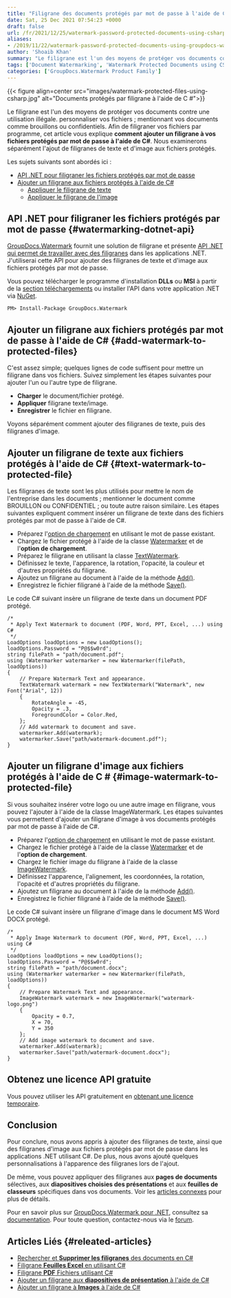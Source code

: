 ```yaml
---
title: "Filigrane des documents protégés par mot de passe à l'aide de C#"
date: Sat, 25 Dec 2021 07:54:23 +0000
draft: false
url: /fr/2021/12/25/watermark-password-protected-documents-using-csharp/
aliases:
- /2019/11/22/watermark-password-protected-documents-using-groupdocs-watermark-net-api/
author: 'Shoaib Khan'
summary: "Le filigrane est l'un des moyens de protéger vos documents contre une utilisation illégale. personnaliser vos fichiers ; mentionnant vos documents comme brouillons ou confidentiels. Afin de filigraner vos fichiers par programme, cet article vous explique **comment ajouter un filigrane à vos fichiers protégés par mot de passe à l'aide de C#**. Nous examinerons séparément l'ajout de filigranes de texte et d'image aux fichiers protégés."
tags: ['Document Watermarking', 'Watermark Protected Documents using CSharp', 'Watermark Protected Files using CSharp', 'watermark using csharp', 'Watermarking API for .NET']
categories: ['GroupDocs.Watermark Product Family']
---
```




{{< figure align=center src="images/watermark-protected-files-using-csharp.jpg" alt="Documents protégés par filigrane à l'aide de C #">}}


Le filigrane est l'un des moyens de protéger vos documents contre une utilisation illégale. personnaliser vos fichiers ; mentionnant vos documents comme brouillons ou confidentiels. Afin de filigraner vos fichiers par programme, cet article vous explique **comment ajouter un filigrane à vos fichiers protégés par mot de passe à l'aide de C#**. Nous examinerons séparément l'ajout de filigranes de texte et d'image aux fichiers protégés.

Les sujets suivants sont abordés ici :

* [API .NET pour filigraner les fichiers protégés par mot de passe][1]
* [Ajouter un filigrane aux fichiers protégés à l'aide de C#][2]
    * [Appliquer le filigrane de texte][3]
    * [Appliquer le filigrane de l'image][4]

## API .NET pour filigraner les fichiers protégés par mot de passe {#watermarking-dotnet-api}

[GroupDocs.Watermark][5] fournit une solution de filigrane et présente [API .NET qui permet de travailler avec des filigranes][6] dans les applications .NET. J'utiliserai cette API pour ajouter des filigranes de texte et d'image aux fichiers protégés par mot de passe.

Vous pouvez télécharger le programme d'installation **DLLs** ou **MSI** à partir de la [section téléchargements][7] ou installer l'API dans votre application .NET via [NuGet][8].

```
PM> Install-Package GroupDocs.Watermark
```

## Ajouter un filigrane aux fichiers protégés par mot de passe à l'aide de C# {#add-watermark-to-protected-files}

C'est assez simple; quelques lignes de code suffisent pour mettre un filigrane dans vos fichiers. Suivez simplement les étapes suivantes pour ajouter l'un ou l'autre type de filigrane.

* **Charger** le document/fichier protégé.
* **Appliquer** filigrane texte/image.
* **Enregistrer** le fichier en filigrane.

Voyons séparément comment ajouter des filigranes de texte, puis des filigranes d'image.

## Ajouter un filigrane de texte aux fichiers protégés à l'aide de C# {#text-watermark-to-protected-file}

Les filigranes de texte sont les plus utilisés pour mettre le nom de l'entreprise dans les documents ; mentionner le document comme BROUILLON ou CONFIDENTIEL ; ou toute autre raison similaire. Les étapes suivantes expliquent comment insérer un filigrane de texte dans des fichiers protégés par mot de passe à l'aide de C#.

* Préparez l'[option de chargement][9] en utilisant le mot de passe existant.
* Chargez le fichier protégé à l'aide de la classe [Watermarker][10] et de l'**option de chargement**.
* Préparez le filigrane en utilisant la classe [TextWatermark][11].
* Définissez le texte, l'apparence, la rotation, l'opacité, la couleur et d'autres propriétés du filigrane.
* Ajoutez un filigrane au document à l'aide de la méthode [Add()][12].
* Enregistrez le fichier filigrané à l'aide de la méthode [Save()][13].

Le code C# suivant insère un filigrane de texte dans un document PDF protégé.

```
/*
 * Apply Text Watermark to document (PDF, Word, PPT, Excel, ...) using C#
 */
LoadOptions loadOptions = new LoadOptions();
loadOptions.Password = "P@$$w0rd";
string filePath = "path/document.pdf";
using (Watermarker watermarker = new Watermarker(filePath, loadOptions))
{
    // Prepare Watermark Text and appearance. 
    TextWatermark watermark = new TextWatermark("Watermark", new Font("Arial", 12))
    {
        RotateAngle = -45,
        Opacity = .3,
        ForegroundColor = Color.Red,
    };
    // Add watermark to document and save.
    watermarker.Add(watermark);
    watermarker.Save("path/watermark-document.pdf");
}
```

## Ajouter un filigrane d'image aux fichiers protégés à l'aide de C # {#image-watermark-to-protected-file}

Si vous souhaitez insérer votre logo ou une autre image en filigrane, vous pouvez l'ajouter à l'aide de la classe ImageWatermark. Les étapes suivantes vous permettent d'ajouter un filigrane d'image à vos documents protégés par mot de passe à l'aide de C#.

* Préparez l'[option de chargement][14] en utilisant le mot de passe existant.
* Chargez le fichier protégé à l'aide de la classe [Watermarker][15] et de l'**option de chargement**.
* Chargez le fichier image du filigrane à l'aide de la classe [ImageWatermark][16].
* Définissez l'apparence, l'alignement, les coordonnées, la rotation, l'opacité et d'autres propriétés du filigrane.
* Ajoutez un filigrane au document à l'aide de la méthode [Add()][17].
* Enregistrez le fichier filigrané à l'aide de la méthode [Save()][18].

Le code C# suivant insère un filigrane d'image dans le document MS Word DOCX protégé.

```
/*
 * Apply Image Watermark to document (PDF, Word, PPT, Excel, ...) using C#
 */
LoadOptions loadOptions = new LoadOptions();
loadOptions.Password = "P@$$w0rd";
string filePath = "path/document.docx";
using (Watermarker watermarker = new Watermarker(filePath, loadOptions))
{
    // Prepare Watermark Text and appearance. 
    ImageWatermark watermark = new ImageWatermark("watermark-logo.png")
    {
        Opacity = 0.7,
        X = 70,
        Y = 350
    };    
    // Add image watermark to document and save.
    watermarker.Add(watermark);
    watermarker.Save("path/watermark-document.docx");
}
```

## Obtenez une licence API gratuite

Vous pouvez utiliser les API gratuitement en [obtenant une licence temporaire][19].

## Conclusion

Pour conclure, nous avons appris à ajouter des filigranes de texte, ainsi que des filigranes d'image aux fichiers protégés par mot de passe dans les applications .NET utilisant C#. De plus, nous avons ajouté quelques personnalisations à l'apparence des filigranes lors de l'ajout.

De même, vous pouvez appliquer des filigranes aux **pages de documents** sélectives, aux **diapositives choisies des présentations** et aux **feuilles de classeurs** spécifiques dans vos documents. Voir les [articles connexes][20] pour plus de détails.

Pour en savoir plus sur [GroupDocs.Watermark pour .NET][21], consultez sa [documentation][22]. Pour toute question, contactez-nous via le [forum][23].

## Articles Liés {#releated-articles}

* [Rechercher et **Supprimer les filigranes** des documents en C#][24]
* [Filigrane **Feuilles Excel** en utilisant C#][25]
* [Filigrane **PDF** Fichiers utilisant C#][26]
* [Ajouter un filigrane aux **diapositives de présentation** à l'aide de C#][27]
* [Ajouter un filigrane à **Images** à l'aide de C#][28]




[1]: #watermarking-dotnet-api
[2]: #add-watermark-to-protected-files
[3]: #text-watermark-to-protected-file
[4]: #image-watermark-to-protected-file
[5]: https://products.groupdocs.com/watermark/
[6]: https://products.groupdocs.com/watermark/net/
[7]: https://downloads.groupdocs.com/watermark
[8]: https://www.nuget.org/packages/groupdocs.watermark
[9]: https://apireference.groupdocs.com/watermark/net/groupdocs.watermark.options/loadoptions
[10]: https://apireference.groupdocs.com/watermark/net/groupdocs.watermark/watermarker
[11]: https://apireference.groupdocs.com/watermark/net/groupdocs.watermark.watermarks/textwatermark
[12]: https://apireference.groupdocs.com/watermark/net/groupdocs.watermark/watermarker/methods/add/index
[13]: https://apireference.groupdocs.com/watermark/net/groupdocs.watermark/watermarker/methods/save/index
[14]: https://apireference.groupdocs.com/watermark/net/groupdocs.watermark.options/loadoptions
[15]: https://apireference.groupdocs.com/watermark/net/groupdocs.watermark/watermarker
[16]: https://apireference.groupdocs.com/watermark/net/groupdocs.watermark.watermarks/imagewatermark
[17]: https://apireference.groupdocs.com/watermark/net/groupdocs.watermark/watermarker/methods/add/index
[18]: https://apireference.groupdocs.com/watermark/net/groupdocs.watermark/watermarker/methods/save/index
[19]: https://purchase.groupdocs.com/temporary-license
[20]: #releated-articles
[21]: https://products.groupdocs.com/watermark/net/
[22]: https://docs.groupdocs.com/watermark/
[23]: https://forum.groupdocs.com/
[24]: https://blog.groupdocs.com/2020/11/27/find-and-remove-watermarks-from-documents-in-csharp/
[25]: https://blog.groupdocs.com/2021/11/04/watermark-excel-sheets-using-csharp/
[26]: https://blog.groupdocs.com/2021/07/27/watermark-pdf-files-using-csharp/
[27]: https://blog.groupdocs.com/2021/05/01/add-watermark-to-presentations-using-csharp/
[28]: https://blog.groupdocs.com/2020/12/20/add-watermark-to-images-using-csharp-dotnet/


